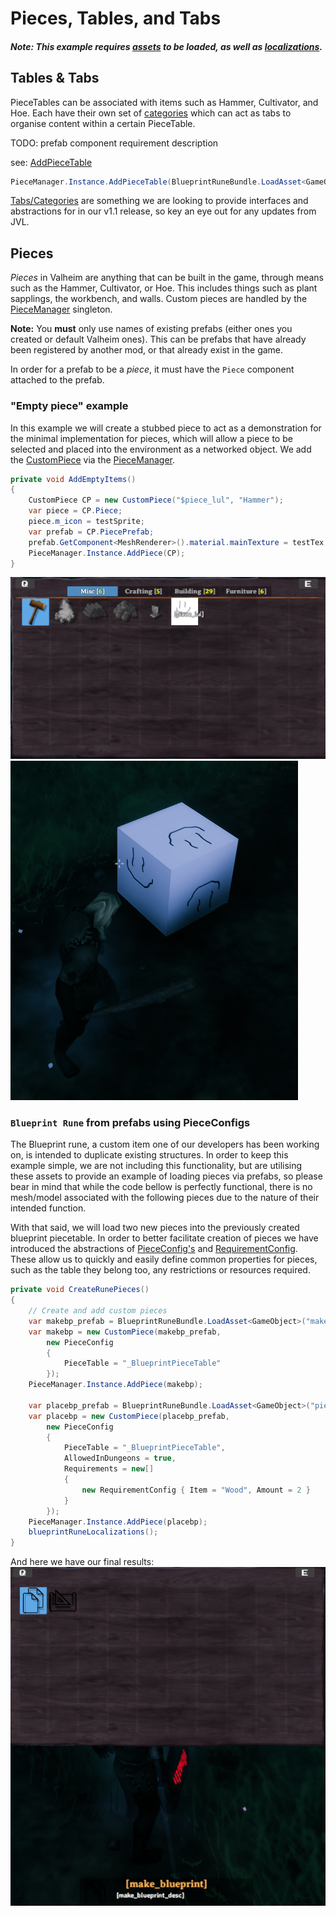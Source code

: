 # Pieces, Tables, and Tabs


##### Note: _This example requires [assets](assets.md) to be loaded, as well as [localizations](localization.md)._

## Tables & Tabs

PieceTables can be associated with items such as Hammer, Cultivator, and Hoe. Each have their own set of [categories](piece-categories.md) which can act as tabs to organise content within a certain PieceTable. 

TODO: prefab component requirement description

see: [AddPieceTable](xref:JotunnLib.Managers.PieceManager.AddPieceTable(UnityEngine.GameObject))
```cs
PieceManager.Instance.AddPieceTable(BlueprintRuneBundle.LoadAsset<GameObject>("_BlueprintPieceTable"));
```

[Tabs/Categories](piece-categories.md) are something we are looking to provide interfaces and abstractions for in our v1.1 release, so key an eye out for any updates from JVL.

## Pieces
_Pieces_ in Valheim are anything that can be built in the game, through means such as the Hammer, Cultivator, or Hoe. This includes things such as plant sapplings, the workbench, and walls. Custom pieces are handled by the [PieceManager](xref:JotunnLib.Managers.PieceManager) singleton.  

**Note:** You **must** only use names of existing prefabs (either ones you created or default Valheim ones). This can be prefabs that have already been registered by another mod, or that already exist in the game.  

In order for a prefab to be a _piece_, it must have the `Piece` component attached to the prefab.

### "Empty piece" example

In this example we will create a stubbed piece to act as a demonstration for the minimal implementation for pieces, which will allow a piece to be selected and placed into the environment as a networked object. We add the [CustomPiece](xref:JotunnLib.Entities.CustomPiece) via the [PieceManager](xref:JotunnLib.Managers.PieceManager.AddPiece(JotunnLib.Entities.CustomPiece)).

```cs
private void AddEmptyItems()
{
    CustomPiece CP = new CustomPiece("$piece_lul", "Hammer");
    var piece = CP.Piece;
    piece.m_icon = testSprite;
    var prefab = CP.PiecePrefab;
    prefab.GetComponent<MeshRenderer>().material.mainTexture = testTex;
    PieceManager.Instance.AddPiece(CP);
}
```
![Piece Stub](../../images/data/pieceStub.png) ![Piece Stub Placed](../../images/data/pieceStubPlaced.png)


### `Blueprint Rune` from prefabs using PieceConfigs

The Blueprint rune, a custom item one of our developers has been working on, is intended to duplicate existing structures. In order to keep this example simple, we are not including this functionality, but are utilising these assets to provide an example of loading pieces via prefabs, so please bear in mind that while the code bellow is perfectly functional, there is no mesh/model associated with the following pieces due to the nature of their intended function.

With that said, we will load two new pieces into the previously created blueprint piecetable. In order to better facilitate creation of pieces we have introduced the abstractions of [PieceConfig's](xref:JotunnLib.Configs.PieceConfig) and [RequirementConfig](xref:JotunnLib.Configs.RequirementConfig). These allow us to quickly and easily define common properties for pieces, such as the table they belong too, any restrictions or resources required.

```cs
private void CreateRunePieces()
{
    // Create and add custom pieces
    var makebp_prefab = BlueprintRuneBundle.LoadAsset<GameObject>("make_blueprint");
    var makebp = new CustomPiece(makebp_prefab,
        new PieceConfig
        {
            PieceTable = "_BlueprintPieceTable"
        });
    PieceManager.Instance.AddPiece(makebp);

    var placebp_prefab = BlueprintRuneBundle.LoadAsset<GameObject>("piece_blueprint");
    var placebp = new CustomPiece(placebp_prefab,
        new PieceConfig
        {
            PieceTable = "_BlueprintPieceTable",
            AllowedInDungeons = true,
            Requirements = new[]
            {
                new RequirementConfig { Item = "Wood", Amount = 2 }
            }
        });
    PieceManager.Instance.AddPiece(placebp);
    blueprintRuneLocalizations();
}
```

And here we have our final results: 
![Blue Print Rune Piece Table](../../images/data/BluePrintRunePieceTable.png)
